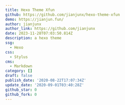 ```yaml
---
title: Hexo Theme Xfun
github: https://github.com/jianjunx/hexo-theme-xfun
demo: https://jianjun.fun/
author: jianjunx
author_link: https://github.com/jianjunx
date: 2023-11-28T07:03:50.814Z
description: a hexo theme
ssg:
  - Hexo
css:
  - Stylus
cms:
  - Markdown
category: []
draft: false
publish_date: '2020-08-22T17:07:34Z'
update_date: '2020-09-01T03:40:28Z'
github_star: 0
github_fork: 0
---
```

